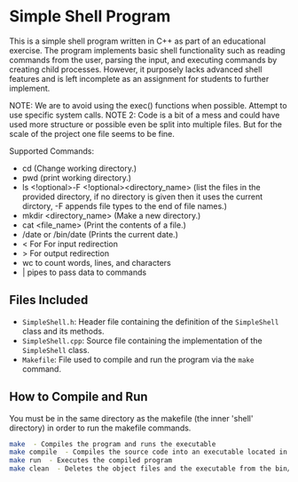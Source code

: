 # Simple Shell Program

This is a simple shell program written in C++ as part of an educational exercise. 
The program implements basic shell functionality such as reading commands from the user, parsing the input, and executing commands by creating child processes. 
However, it purposely lacks advanced shell features and is left incomplete as an assignment for students to further implement.

NOTE: We are to avoid using the exec() functions when possible. Attempt to use specific system calls.
NOTE 2: Code is a bit of a mess and could have used more structure or possible even be split into multiple files. But for the scale of the project one file seems to be fine.


Supported Commands:
- cd <path> (Change working directory.)
- pwd (print working directory.)
- ls <!optional>-F <!optional><directory_name> 
  (list the files in the provided directory, if no directory is given then it uses the current dirctory, -F appends file types to the end of file names.)
- mkdir <directory_name> (Make a new directory.)
- cat <file_name> (Print the contents of a file.)
- /date or /bin/date (Prints the current date.)
- < For For input redirection
- \> For output redirection
- wc to count words, lines, and characters
- | pipes to pass data to commands


## Files Included

- `SimpleShell.h`: Header file containing the definition of the `SimpleShell` class and its methods.
- `SimpleShell.cpp`: Source file containing the implementation of the `SimpleShell` class.
- `Makefile`: File used to compile and run the program via the `make` command.

## How to Compile and Run

You must be in the same directory as the makefile (the inner 'shell' directory) in order to run the makefile commands.
```bash
make  - Compiles the program and runs the executable
make compile  - Compiles the source code into an executable located in the bin/ directory
make run  - Executes the compiled program
make clean  - Deletes the object files and the executable from the bin/ directory

